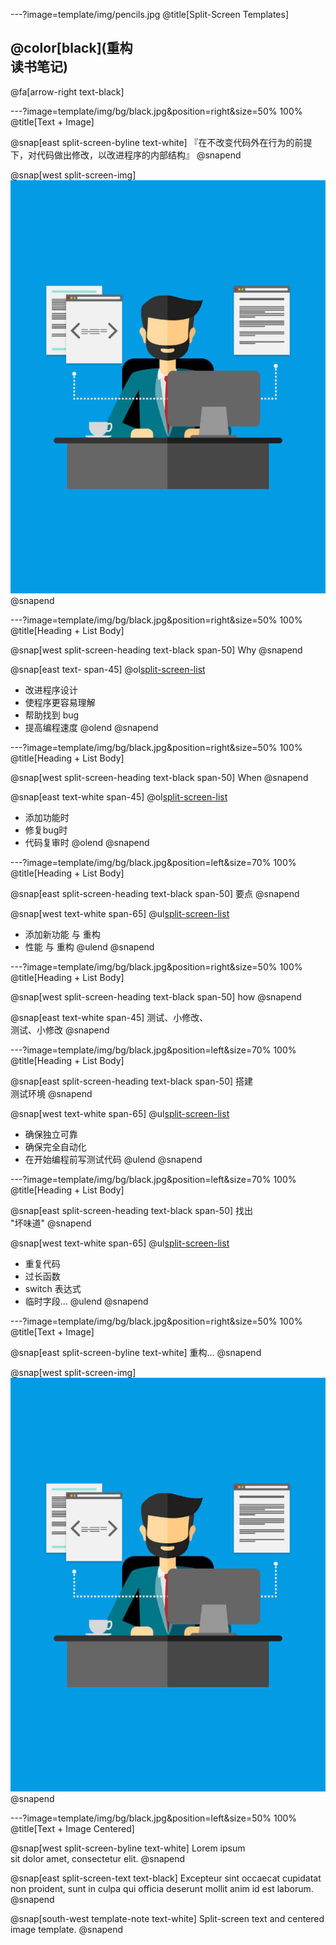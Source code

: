 ---?image=template/img/pencils.jpg
@title[Split-Screen Templates]

## @color[black](重构<br> 读书笔记)

@fa[arrow-right text-black]

---?image=template/img/bg/black.jpg&position=right&size=50% 100%
@title[Text + Image]

@snap[east split-screen-byline text-white]
『在不改变代码外在行为的前提下，对代码做出修改，以改进程序的内部结构』
@snapend

@snap[west split-screen-img]
![DEVELOPER](template/img/developer.jpg)
@snapend

---?image=template/img/bg/black.jpg&position=right&size=50% 100%
@title[Heading + List Body]

@snap[west split-screen-heading text-black span-50]
Why
@snapend

@snap[east text- span-45]
@ol[split-screen-list](false)
- 改进程序设计
- 使程序更容易理解
- 帮助找到 bug
- 提高编程速度
@olend
@snapend

---?image=template/img/bg/black.jpg&position=right&size=50% 100%
@title[Heading + List Body]

@snap[west split-screen-heading text-black span-50]
When
@snapend

@snap[east text-white span-45]
@ol[split-screen-list](false)
- 添加功能时
- 修复bug时
- 代码复审时
@olend
@snapend

---?image=template/img/bg/black.jpg&position=left&size=70% 100%
@title[Heading + List Body]

@snap[east split-screen-heading text-black span-50]
要点
@snapend

@snap[west text-white span-65]
@ul[split-screen-list](false)
- 添加新功能 与 重构
- 性能 与 重构
@ulend
@snapend


---?image=template/img/bg/black.jpg&position=right&size=50% 100%
@title[Heading + List Body]

@snap[west split-screen-heading text-black span-50]
how
@snapend

@snap[east text-white span-45]
测试、小修改、<br>测试、小修改
@snapend

---?image=template/img/bg/black.jpg&position=left&size=70% 100%
@title[Heading + List Body]

@snap[east split-screen-heading text-black span-50]
搭建<br>测试环境
@snapend

@snap[west text-white span-65]
@ul[split-screen-list](false)
- 确保独立可靠
- 确保完全自动化
- 在开始编程前写测试代码
@ulend
@snapend


---?image=template/img/bg/black.jpg&position=left&size=70% 100%
@title[Heading + List Body]

@snap[east split-screen-heading text-black span-50]
找出<br>"坏味道"
@snapend

@snap[west text-white span-65]
@ul[split-screen-list](false)
- 重复代码
- 过长函数
- switch 表达式
- 临时字段...
@ulend
@snapend

---?image=template/img/bg/black.jpg&position=right&size=50% 100%
@title[Text + Image]

@snap[east split-screen-byline text-white]
重构...
@snapend

@snap[west split-screen-img]
![DEVELOPER](template/img/developer.jpg)
@snapend

---?image=template/img/bg/black.jpg&position=left&size=50% 100%
@title[Text + Image Centered]

@snap[west split-screen-byline text-white]
Lorem ipsum<br>sit dolor amet, consectetur elit.
@snapend

@snap[east split-screen-text text-black]
Excepteur sint occaecat cupidatat non proident, sunt in culpa qui officia deserunt mollit anim id est laborum.
@snapend

@snap[south-west template-note text-white]
Split-screen text and centered image template.
@snapend

